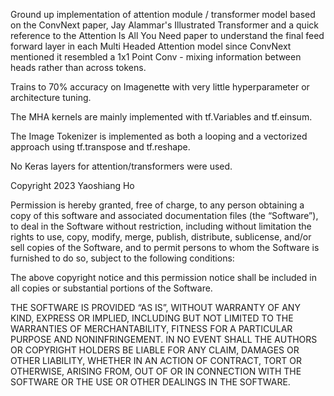 Ground up implementation of attention module / transformer model based on the ConvNext paper, Jay Alammar's Illustrated Transformer and a quick reference to the Attention Is All You Need paper to understand the final feed forward layer in each Multi Headed Attention model since ConvNext mentioned it resembled a 1x1 Point Conv - mixing information between heads rather than across tokens. 

Trains to 70% accuracy on Imagenette with very little hyperparameter or architecture tuning.

The MHA kernels are mainly implemented with tf.Variables and tf.einsum.

The Image Tokenizer is implemented as both a looping and a vectorized approach using tf.transpose and tf.reshape. 

No Keras layers for attention/transformers were used. 

Copyright 2023 Yaoshiang Ho

Permission is hereby granted, free of charge, to any person obtaining a copy of this software and associated documentation files (the “Software”), to deal in the Software without restriction, including without limitation the rights to use, copy, modify, merge, publish, distribute, sublicense, and/or sell copies of the Software, and to permit persons to whom the Software is furnished to do so, subject to the following conditions:

The above copyright notice and this permission notice shall be included in all copies or substantial portions of the Software.

THE SOFTWARE IS PROVIDED “AS IS”, WITHOUT WARRANTY OF ANY KIND, EXPRESS OR IMPLIED, INCLUDING BUT NOT LIMITED TO THE WARRANTIES OF MERCHANTABILITY, FITNESS FOR A PARTICULAR PURPOSE AND NONINFRINGEMENT. IN NO EVENT SHALL THE AUTHORS OR COPYRIGHT HOLDERS BE LIABLE FOR ANY CLAIM, DAMAGES OR OTHER LIABILITY, WHETHER IN AN ACTION OF CONTRACT, TORT OR OTHERWISE, ARISING FROM, OUT OF OR IN CONNECTION WITH THE SOFTWARE OR THE USE OR OTHER DEALINGS IN THE SOFTWARE.
